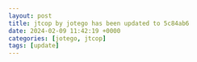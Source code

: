 ```yaml
---
layout: post
title: jtcop by jotego has been updated to 5c84ab6
date: 2024-02-09 11:42:19 +0000
categories: [jotego, jtcop]
tags: [update]
---
```


